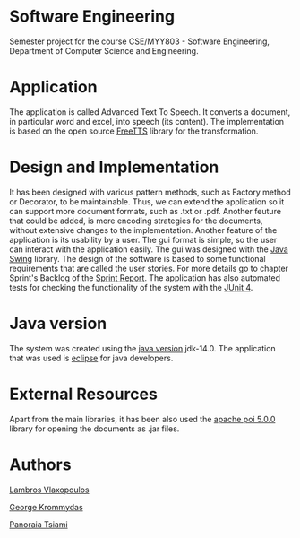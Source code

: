 # Software Engineering

Semester project for the course CSE/MYY803 - Software Engineering, Department of Computer Science and Engineering.

# Application

The application is called Advanced Text To Speech. It converts a document, in particular word and excel, into speech (its content). The implementation is based on the open source [FreeTTS](https://freetts.sourceforge.io/) library for the transformation.

# Design and Implementation

It has been designed with various pattern methods, such as Factory method or Decorator, to be maintainable. Thus, we can extend the application so it can support more document formats, such as .txt or .pdf. Another feuture that could be added, is more encoding strategies for the documents, without extensive changes to the implementation.
Another feature of the application is its usability by a user. The gui format is simple, so the user can interact with the application easily. The gui was designed with the [Java Swing](https://docs.oracle.com/javase/tutorial/uiswing/) library.
The design of the software is based to some functional requirements that are called the user stories. For more details go to chapter Sprint's Backlog of the [Sprint Report](https://github.com/GeoKrom/Software-Engineering-course/blob/main/SprintReport.pdf).
The application has also automated tests for checking the functionality of the system with the [JUnit 4](https://junit.org/junit4/).

# Java version
The system was created using the [java version](https://www.oracle.com/java/technologies/javase/jdk14-archive-downloads.html) jdk-14.0.
The application that was used is [eclipse](https://www.eclipse.org/downloads/) for java developers.

# External Resources
Apart from the main libraries, it has been also used the [apache poi 5.0.0](https://poi.apache.org/) library for opening the documents as .jar files.

# Authors

[Lambros Vlaxopoulos](https://github.com/lamprosvlax13)

[George Krommydas](https://github.com/GeoKrom)

[Panoraia Tsiami](https://github.com/panwraia)
